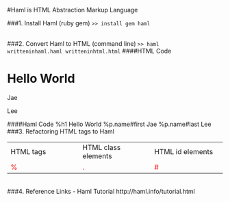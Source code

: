 #Haml is HTML Abstraction Markup Language


###1. Install Haml (ruby gem)
<code>>> install gem haml</code>
<br>
<br>

###2. Convert Haml to HTML (command line)
<code>>> haml writteninhaml.haml writteninhtml.html</code>
####HTML Code
	<h1>Hello World</h1>
	<p class='name' id='first'>Jae</p>
	<p class='name' id='last'>Lee</p>
####Haml Code
	%h1 Hello World
	%p.name#first Jae
	%p.name#last Lee
<br>
###3. Refactoring HTML tags to Haml
<table>
    <tr>
        <td width="33%">HTML tags</td>
        <td width="33%">HTML class elements</td>
		<td width="33%">HTML id elements</td>
    </tr>
    <tr>
        <td style='color:red;'>%</td>
        <td style='color:red;'>.</td>
        <td style='color:red;'>#</td>
    </tr>
</table>
<br>
###4. Reference Links
- Haml Tutorial http://haml.info/tutorial.html

